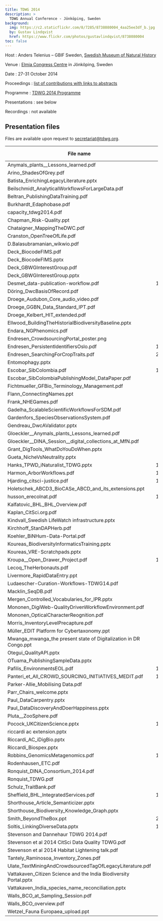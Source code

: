 ```yaml
---
title: TDWG 2014
description: >
  TDWG Annual Conference - Jönköping, Sweden
background:
  img: https://c2.staticflickr.com/8/7285/8738080004_4aa25ee3df_b.jpg
  by: Gustav Lindqvist
  href: https://www.flickr.com/photos/gustavlindqvist/8738080004
toc: false
---
```


Host
: Anders Telenius – GBIF Sweden, [Swedish Museum of Natural History](http://www.nrm.se/en/16.html)

Venue
: [Elmia Congress Centre](http://www.elmia.se/en/) in Jönköping, Sweden

Date
: 27-31 October 2014

Proceedings
: [list of contributions with links to abstracts](https://mbgocs.mobot.org/index.php/tdwg/2014/schedConf/presentations)

Programme
: [TDWG 2014 Programme](https://static.tdwg.org/conferences/2014/tdwg_2014_programme.pdf)

Presentations
: see below

Recordings
: not available

## Presentation files

Files are available upon request to <secretariat@tdwg.org>.

| File name | Size (bytes) |
| --- | ---: |
| Anymals_plants__Lessons_learned.pdf | 3,289,088 |
| Arino_ShadesOfGrey.pdf | 9,121,792 |
| Batista_EnrichingLegacyLiterature.pptx | 2,719,744 |
| Beilschmidt_AnalyticalWorkflowsForLargeData.pdf | 794,624 |
| Beltran_PublishingDataTraining.pdf | 5,742,592 |
| Burkhardt_Edaphobase.pdf | 4,087,808 |
| capacity_tdwg2014.pdf | 815,104 |
| Chapman_Risk-Quality.ppt | 3,211,264 |
| Chataigner_MappingTheDWC.pdf | 1,097,728 |
| Cranston_OpenTreeOfLife.pdf | 4,059,136 |
| D.Balasubramanian_wikwio.pdf | 585,728 |
| Deck_BiocodeFIMS.pdf | 9,588,736 |
| Deck_BiocodeFIMS.pptx | 8,855,552 |
| Deck_GBWGInterestGroup.pdf | 32,768 |
| Deck_GBWGInterestGroup.pptx | 73,728 |
| Desmet_data-publication-workflow.pdf | 14,839,808 |
| Döring_DwcBasisOfRecord.pdf | 3,219,456 |
| Droege_Audubon_Core_audio_video.pdf | 1,257,472 |
| Droege_GGBN_Data_Standard_IPT.pdf | 1,892,352 |
| Droege_Kelbert_HIT_extended.pdf | 1,388,544 |
| Ellwood_BuildingTheHistorialBiodiversityBaseline.pptx | 1,286,144 |
| Endara_NGPhenomics.pdf | 1,052,672 |
| Endresen_CrowdsourcingPortal_poster.png | 675,840 |
| Endresen_PersistentIdentifiersOslo.pdf | 11,145,216 |
| Endresen_SearchingForCropTraits.pdf | 24,924,160 |
| Entomophagy.pptx | 3,092,480 |
| Escobar_SibColombia.pdf | 16,146,432 |
| Escobar_SibColombiaPublishingModel_DataPaper.pdf | 5,914,624 |
| Fichtmueller_GFBio_Terminology_Management.pdf | 344,064 |
| Flann_ConnectingNames.ppt | 1,273,856 |
| Frank_NHEGames.pdf | 3,534,848 |
| Gadelha_ScalableScientificWorkflowsForSDM.pdf | 2,342,912 |
| Gardenfors_SpeciesObservationsSystem.pdf | 6,762,496 |
| Gendreau_DwcAValidator.pptx | 229,376 |
| Gloeckler__Anymals_plants_Lessons_learned.pdf | 3,289,088 |
| Gloeckler__DINA_Session__digital_collections_at_MfN.pdf | 3,805,184 |
| Grant_DigTools_WhatDoYouDoWhen.pptx | 8,663,040 |
| Gueta_NicheVsNeutrality.pptx | 2,641,920 |
| Hanks_TPWD_iNaturalist_TDWG.pptx | 15,704,064 |
| Harmon_ArborWorkflows.pdf | 10,547,200 |
| Hjarding_citsci-justice.pdf | 12,304,384 |
| Holetschek_ABCD3_BioCASe_ABCD_and_its_extensions.ppt | 2,129,920 |
| husson_erecolnat.pdf | 13,127,680 |
| Kalfatovic_BHL_BHL_Overview.pdf | 3,444,736 |
| Kaplan_CitSci.org.pdf | 1,753,088 |
| Kindvall_Swedish LifeWatch infrastructure.pptx | 5,746,688 |
| Kirchhoff_StanDAPHerb.pdf | 1,552,384 |
| Koehler_BiNHum-Data-Portal.pdf | 1,273,856 |
| Koureas_BiodiversityInformaticsTraining.pptx | 1,155,072 |
| Koureas_VRE-Scratchpads.pptx | 9,129,984 |
| Kroupa__Open_Drawer_Project.pdf | 18,436,096 |
| Lecoq_TheHerbonauts.pdf | 1,609,728 |
| Livermore_RapidDataEntry.ppt | 4,186,112 |
| Ludaescher-Curation-Workflows-TDWG14.pdf | 9,326,592 |
| Macklin_SeqDB.pdf | 3,670,016 |
| Mergen_Controlled_Vocabularies_for_IPR.pptx | 5,775,360 |
| Mononen_DigiWeb-QualityDrivenWorkflowEnvironment.pdf | 1,568,768 |
| Mononen_OpticalCharacterReognition.pdf | 2,985,984 |
| Morris_InventoryLevelPrecapture.pdf | 7,802,880 |
| Müller_EDIT Platform for Cybertaxonomy.ppt | 5,124,096 |
| Mwanga_mwanga_the present state of Digitalization in DR Congo.ppt | 2,547,712 |
| Otegui_QualityAPI.pptx | 3,170,304 |
| OTuama_PublishingSampleData.pptx | 1,937,408 |
| Pafilis_EnvironmentsEOL.pdf | 11,423,744 |
| Panteri_et_All_CROWD_SOURCING_INITIATIVES_MEDIT.pdf | 14,553,088 |
| Parker-Allie_Mobilising Data.pdf | 1,957,888 |
| Parr_Chairs_welcome.pptx | 2,048,000 |
| Paul_DataCarpentry.pptx | 1,167,360 |
| Paul_DataDiscoveryAndDoerHappiness.pptx | 4,521,984 |
| Pluta__ZooSphere.pdf | 3,231,744 |
| Pocock_UKCitizenScience.pptx | 16,371,712 |
| riccardi ac extension.pptx | 704,512 |
| Riccardi_AC_iDigBio.pptx | 704,512 |
| Riccardi_Biospex.pptx | 1,024,000 |
| Robbins_GenomicsMetagenomics.pdf | 14,811,136 |
| Rodenhausen_ETC.pdf | 892,928 |
| Ronquist_DINA_Consortium_2014.pdf | 790,528 |
| Ronquist_TDWG.pdf | 794,624 |
| Schulz_TraitBank.pdf | 2,129,920 |
| Sheffield_BHL_IntegratedServices.pdf | 10,301,440 |
| Shorthouse_Article_Semanticizer.pptx | 2,613,248 |
| Shorthouse_Biodiversity_Knowledge_Graph.pptx | 2,859,008 |
| Smith_BeyondTheBox.ppt | 25,485,312 |
| Soltis_LinkingDiverseData.pptx | 10,948,608 |
| Stevenson and Dannehaur TDWG 2014.pdf | 1,818,624 |
| Stevenson et al 2014 CitSci Data Quality TDWG.pdf | 4,792,320 |
| Stevenson et al 2014 Habitat Lightening talk.pdf | 3,428,352 |
| Tantely_Raminosoa_Inventory_Zones.pdf | 1,204,224 |
| Ulate_TextMiningAndCrowdsourcedTagOfLegacyLiterature.pdf | 3,674,112 |
| Vattakaven_Citizen Science and the India Biodiversity Portal.pptx | 8,998,912 |
| Vattakaven_India_species_name_reconciliation.pptx | 6,389,760 |
| Walls_BCO_at_Sampling_Session.pdf | 8,159,232 |
| Walls_BCO_overview.pdf | 5,128,192 |
| Wetzel_Fauna Europaea_upload.ppt | 5,062,656 |
